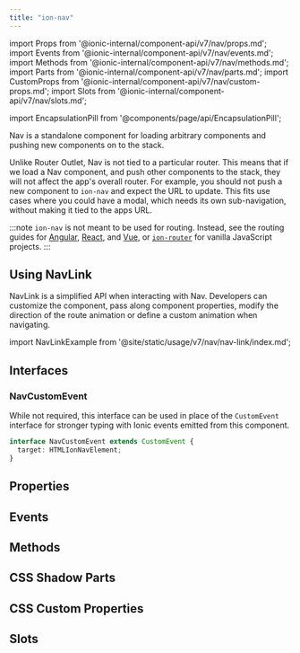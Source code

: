 ```yaml
---
title: "ion-nav"
---
```

import Props from '@ionic-internal/component-api/v7/nav/props.md';
import Events from '@ionic-internal/component-api/v7/nav/events.md';
import Methods from '@ionic-internal/component-api/v7/nav/methods.md';
import Parts from '@ionic-internal/component-api/v7/nav/parts.md';
import CustomProps from '@ionic-internal/component-api/v7/nav/custom-props.md';
import Slots from '@ionic-internal/component-api/v7/nav/slots.md';

<head>
  <title>ion-nav | Nav View Component for Ionic Framework Apps</title>
  <meta name="description" content="ion-nav is a standalone for loading arbitrary, and pushing new, components on to the stack. Loading Nav view, and pushing others, won't affect overall routers." />
</head>

import EncapsulationPill from '@components/page/api/EncapsulationPill';

<EncapsulationPill type="shadow" />

Nav is a standalone component for loading arbitrary components and pushing new components on to the stack.

Unlike Router Outlet, Nav is not tied to a particular router. This means that if we load a Nav component, and push other components to the stack, they will not affect the app's overall router. For example, you should not push a new component to `ion-nav` and expect the URL to update. This fits use cases where you could have a modal, which needs its own sub-navigation, without making it tied to the apps URL.

:::note
`ion-nav` is not meant to be used for routing.  Instead, see the routing guides for [Angular](/docs/guide/angular/navigation), [React](/docs/guide/react/navigation), and [Vue](/docs/guide/vue/navigation), or [`ion-router`](./router) for vanilla JavaScript projects.
:::

## Using NavLink

NavLink is a simplified API when interacting with Nav. Developers can customize the component, pass along component properties, modify the direction of the route animation or define a custom animation when navigating.

import NavLinkExample from '@site/static/usage/v7/nav/nav-link/index.md';

<NavLinkExample />

## Interfaces

### NavCustomEvent

While not required, this interface can be used in place of the `CustomEvent` interface for stronger typing with Ionic events emitted from this component.

```typescript
interface NavCustomEvent extends CustomEvent {
  target: HTMLIonNavElement;
}
```



## Properties
<Props />

## Events
<Events />

## Methods
<Methods />

## CSS Shadow Parts
<Parts />

## CSS Custom Properties
<CustomProps />

## Slots
<Slots />